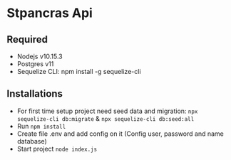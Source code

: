 # Stpancras Api


## Required

- Nodejs v10.15.3
- Postgres v11
- Sequelize CLI: npm install -g sequelize-cli

## Installations
- For first time setup project need seed data and migration: `npx sequelize-cli db:migrate` & `npx sequelize-cli db:seed:all`
- Run `npm install`
- Create file .env and add config on it (Config user, password and name database)
- Start project `node index.js`